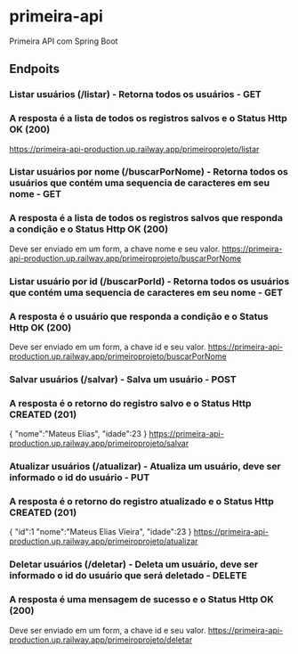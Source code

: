 # primeira-api
Primeira API com Spring Boot

## Endpoits

### Listar usuários (/listar) - Retorna todos os usuários - GET
### A resposta é a lista de todos os registros salvos e o Status Http OK (200)
https://primeira-api-production.up.railway.app/primeiroprojeto/listar

### Listar usuários por nome (/buscarPorNome) - Retorna todos os usuários que contém uma sequencia de caracteres em seu nome - GET
### A resposta é a lista de todos os registros salvos que responda a condição e o Status Http OK (200)
Deve ser enviado em um form, a chave nome e seu valor.
https://primeira-api-production.up.railway.app/primeiroprojeto/buscarPorNome

### Listar usuário por id (/buscarPorId) - Retorna todos os usuários que contém uma sequencia de caracteres em seu nome - GET
### A resposta é o usuário que responda a condição e o Status Http OK (200)
Deve ser enviado em um form, a chave id e seu valor.
https://primeira-api-production.up.railway.app/primeiroprojeto/buscarPorNome

### Salvar usuários (/salvar) - Salva um usuário - POST
### A resposta é o retorno do registro salvo e o Status Http CREATED (201)
{
    "nome":"Mateus Elias",
    "idade":23
}
https://primeira-api-production.up.railway.app/primeiroprojeto/salvar


### Atualizar usuários (/atualizar) - Atualiza um usuário, deve ser informado o id do usuário - PUT
### A resposta é o retorno do registro atualizado e o Status Http CREATED (201)
{
    "id":1
    "nome":"Mateus Elias Vieira",
    "idade":23
}
https://primeira-api-production.up.railway.app/primeiroprojeto/atualizar

### Deletar usuários (/deletar) - Deleta um usuário, deve ser informado o id do usuário que será deletado - DELETE
### A resposta é uma mensagem de sucesso e o Status Http OK (200)
Deve ser enviado em um form, a chave id e seu valor.
https://primeira-api-production.up.railway.app/primeiroprojeto/deletar

